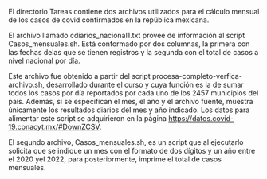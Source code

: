 El directorio Tareas contiene dos archivos utilizados para el cálculo mensual de los casos de covid confirmados en la república mexicana.

El archivo llamado cdiarios_nacional1.txt provee de información al script Casos_mensuales.sh. Está conformado por dos columnas, la primera con las fechas delas que se tienen registros y la segunda con el total de casos a nivel nacional por día. 

Este archivo fue obtenido a partir del script procesa-completo-verfica-archivo.sh, desarrollado durante el curso y cuya función es la de sumar todos los casos por día reportados por cada uno de los 2457 municipios del país. Además, si se especifican el mes, el año y el archivo fuente, muestra únicamente los resultados diarios del mes y año indicado. Los datos para alimentar este script se adquirieron en la página https://datos.covid-19.conacyt.mx/#DownZCSV. 

El segundo archivo, Casos_mensuales.sh, es un script que al ejecutarlo solicita que se indique un mes con el formato de dos dígitos y un año entre el 2020 yel 2022, para posteriormente, imprime el total de casos mensuales.
      
